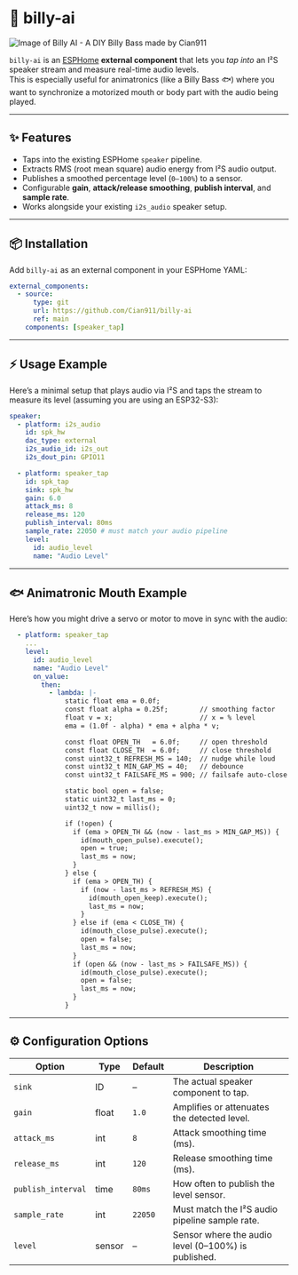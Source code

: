 # 🎤 billy-ai

![Image of Billy AI - A DIY Billy Bass made by Cian911](./images/billy.JPG)

`billy-ai` is an [ESPHome](https://esphome.io) **external component** that lets you _tap into_ an I²S speaker stream and measure real-time audio levels.  
This is especially useful for animatronics (like a Billy Bass 🐟) where you want to synchronize a motorized mouth or body part with the audio being played.

---

## ✨ Features

- Taps into the existing ESPHome `speaker` pipeline.
- Extracts RMS (root mean square) audio energy from I²S audio output.
- Publishes a smoothed percentage level (`0–100%`) to a sensor.
- Configurable **gain**, **attack/release smoothing**, **publish interval**, and **sample rate**.
- Works alongside your existing `i2s_audio` speaker setup.

---

## 📦 Installation

Add `billy-ai` as an external component in your ESPHome YAML:

```yaml
external_components:
  - source:
      type: git
      url: https://github.com/Cian911/billy-ai
      ref: main
    components: [speaker_tap]
```

---

## ⚡ Usage Example

Here’s a minimal setup that plays audio via I²S and taps the stream to measure its level (assuming you are using an ESP32-S3):

```yaml
speaker:
  - platform: i2s_audio
    id: spk_hw
    dac_type: external
    i2s_audio_id: i2s_out
    i2s_dout_pin: GPIO11

  - platform: speaker_tap
    id: spk_tap
    sink: spk_hw
    gain: 6.0
    attack_ms: 8
    release_ms: 120
    publish_interval: 80ms
    sample_rate: 22050 # must match your audio pipeline
    level:
      id: audio_level
      name: "Audio Level"
```

---

## 🐟 Animatronic Mouth Example

Here’s how you might drive a servo or motor to move in sync with the audio:

```yaml
  - platform: speaker_tap
    ...
    level:
      id: audio_level
      name: "Audio Level"
      on_value:
        then:
          - lambda: |-
              static float ema = 0.0f;
              const float alpha = 0.25f;        // smoothing factor
              float v = x;                      // x = % level
              ema = (1.0f - alpha) * ema + alpha * v;

              const float OPEN_TH   = 6.0f;     // open threshold
              const float CLOSE_TH  = 6.0f;     // close threshold
              const uint32_t REFRESH_MS = 140;  // nudge while loud
              const uint32_t MIN_GAP_MS = 40;   // debounce
              const uint32_t FAILSAFE_MS = 900; // failsafe auto-close

              static bool open = false;
              static uint32_t last_ms = 0;
              uint32_t now = millis();

              if (!open) {
                if (ema > OPEN_TH && (now - last_ms > MIN_GAP_MS)) {
                  id(mouth_open_pulse).execute();
                  open = true;
                  last_ms = now;
                }
              } else {
                if (ema > OPEN_TH) {
                  if (now - last_ms > REFRESH_MS) {
                    id(mouth_open_keep).execute();
                    last_ms = now;
                  }
                } else if (ema < CLOSE_TH) {
                  id(mouth_close_pulse).execute();
                  open = false;
                  last_ms = now;
                }
                if (open && (now - last_ms > FAILSAFE_MS)) {
                  id(mouth_close_pulse).execute();
                  open = false;
                  last_ms = now;
                }
              }
```

---

## ⚙️ Configuration Options

| Option             | Type   | Default | Description                                         |
| ------------------ | ------ | ------- | --------------------------------------------------- |
| `sink`             | ID     | –       | The actual speaker component to tap.                |
| `gain`             | float  | `1.0`   | Amplifies or attenuates the detected level.         |
| `attack_ms`        | int    | `8`     | Attack smoothing time (ms).                         |
| `release_ms`       | int    | `120`   | Release smoothing time (ms).                        |
| `publish_interval` | time   | `80ms`  | How often to publish the level sensor.              |
| `sample_rate`      | int    | `22050` | Must match the I²S audio pipeline sample rate.      |
| `level`            | sensor | –       | Sensor where the audio level (0–100%) is published. |
